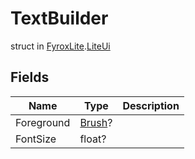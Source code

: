 # TextBuilder
struct in [FyroxLite](../README.md).[LiteUi](README.md)
## Fields
| Name | Type | Description |
|---|---|---|
| Foreground | [Brush](../LiteUi/Brush.md)? |  |
| FontSize | float? |  |

